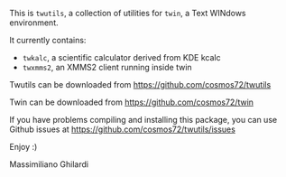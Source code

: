 
This is `twutils`, a collection of utilities for `twin`,
a Text WINdows environment.

It currently contains:
* `twkalc`, a scientific calculator derived from KDE kcalc
* `twxmms2`, an XMMS2 client running inside twin

Twutils can be downloaded from https://github.com/cosmos72/twutils

Twin    can be downloaded from https://github.com/cosmos72/twin

If you have problems compiling and installing this package,
you can use Github issues at https://github.com/cosmos72/twutils/issues

Enjoy :)

Massimiliano Ghilardi
